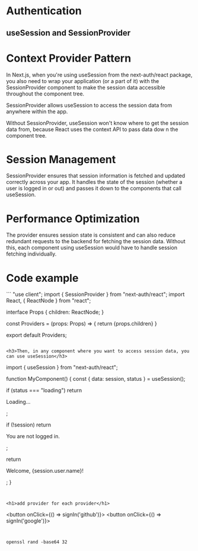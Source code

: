 # Authentication

## useSession and SessionProvider

<h1>Context Provider Pattern</h1>
<p>In Next.js, when you're using useSession from the next-auth/react package, you also need to wrap your application (or a part of it) with the SessionProvider component to make the session data accessible throughout the component tree.</p>
<p>SessionProvider allows useSession to access the session data from anywhere within the app.</p>
<p>Without SessionProvider, useSession won't know where to get the session data from, because React uses the context API to pass data dow n the component tree.</p>

<h1>Session Management</h1>
<p>SessionProvider ensures that session information is fetched and updated correctly across your app. It handles the state of the session (whether a user is logged in or out) and passes it down to the components that call useSession.</p>

<h1>Performance Optimization</h1>
<p>The provider ensures session state is consistent and can also reduce redundant requests to the backend for fetching the session data. Without this, each component using useSession would have to handle session fetching individually.</p>


<h1>Code example</h1>
```
"use client";
import { SessionProvider } from "next-auth/react";
import React, { ReactNode } from "react";

interface Props {
    children: ReactNode;
}

const Providers = (props: Props) => {
    return <SessionProvider>{props.children}</SessionProvider>
}

export default Providers;
```

<h3>Then, in any component where you want to access session data, you can use useSession</h3>
```
import { useSession } from "next-auth/react";

function MyComponent() {
  const { data: session, status } = useSession();

  if (status === "loading") return <p>Loading...</p>;

  if (!session) return <p>You are not logged in.</p>;

  return <p>Welcome, {session.user.name}!</p>;
}
```


<h1>add provider for each provider</h1>
```
 <button onClick={() => signIn('github')}>
  <button onClick={() => signIn('google')}>
```


openssl rand -base64 32